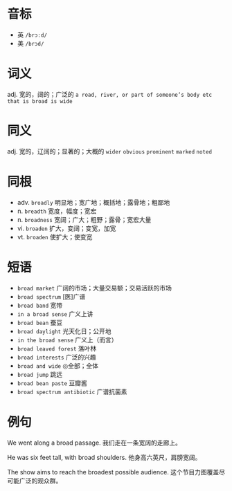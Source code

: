 # 音标

- 英 `/brɔːd/`
- 美 `/brɔd/`

# 词义

adj. 宽的，阔的；广泛的
`a road, river, or part of someone’s body etc that is broad is wide`

# 同义

adj. 宽的，辽阔的；显著的；大概的
`wider` `obvious` `prominent` `marked` `noted`

# 同根

- adv. `broadly` 明显地；宽广地；概括地；露骨地；粗鄙地
- n. `breadth` 宽度，幅度；宽宏
- n. `broadness` 宽阔；广大；粗野；露骨；宽宏大量
- vi. `broaden` 扩大，变阔；变宽，加宽
- vt. `broaden` 使扩大；使变宽

# 短语

- `broad market` 广阔的市场；大量交易额；交易活跃的市场
- `broad spectrum` [医]广谱
- `broad band` 宽带
- `in a broad sense` 广义上讲
- `broad bean` 蚕豆
- `broad daylight` 光天化日；公开地
- `in the broad sense` 广义上（而言）
- `broad leaved forest` 落叶林
- `broad interests` 广泛的兴趣
- `broad and wide` ◎全部；全体
- `broad jump` 跳远
- `broad bean paste` 豆瓣酱
- `broad spectrum antibiotic` 广谱抗菌素

# 例句

We went along a broad passage.
我们走在一条宽阔的走廊上。

He was six feet tall, with broad shoulders.
他身高六英尺，肩膀宽阔。

The show aims to reach the broadest possible audience.
这个节目力图覆盖尽可能广泛的观众群。


